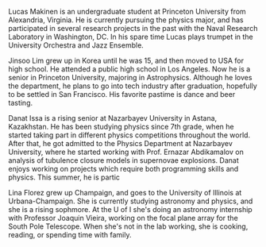Lucas Makinen is an undergraduate student at Princeton University from Alexandria, Virginia. He is currently pursuing the physics major, and has participated in several  research projects in the past with the Naval Research Laboratory in Washington, DC. In his spare time Lucas plays trumpet in the University Orchestra and Jazz Ensemble.

Jinsoo Lim grew up in Korea until he was 15, and then moved to USA for high school. He attended a public high school in Los Angeles. Now he is a senior in Princeton University, majoring in Astrophysics. Although he loves the department, he plans to go into tech industry after graduation, hopefully to be settled in San Francisco. His favorite pastime is dance and beer tasting.

Danat Issa is a rising senior at Nazarbayev University in Astana, Kazakhstan. He has been studying physics since 7th grade, when he started taking part in different physics competitions throughout the world. After that, he got admitted to the Physics Department at Nazarbayev University, where he started working with Prof. Ernazar Abdikamalov on analysis of tubulence closure models in supernovae explosions. Danat enjoys working on projects which require both programming skills and physics. This summer, he is partic

Lina Florez grew up Champaign, and goes to the University of Illinois at Urbana-Champaign. She is currently studying astronomy and physics, and she is a rising sophmore. At the U of I she's doing an astronomy internship with Professor Joaquin Vieira, working on the focal plane array for the South Pole Telescope. When she's not in the lab working, she is cooking, reading, or spending time with family.
